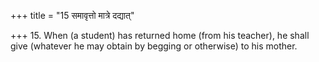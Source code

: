 +++
title = "15 समावृत्तो मात्रे दद्यात्"

+++
15. When (a student) has returned home (from his teacher), he shall give (whatever he may obtain by begging or otherwise) to his mother.
